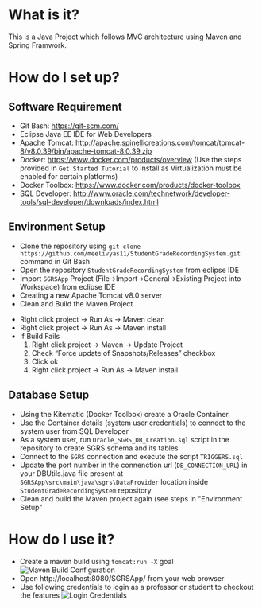 # What is it?
This is a Java Project which follows MVC architecture using Maven and Spring Framwork.

# How do I set up?
## Software Requirement
 - Git Bash: https://git-scm.com/
 - Eclipse Java EE IDE for Web Developers
 - Apache Tomcat: http://apache.spinellicreations.com/tomcat/tomcat-8/v8.0.39/bin/apache-tomcat-8.0.39.zip
 - Docker: https://www.docker.com/products/overview (Use the steps provided in `Get Started Tutorial` to install as Virtualization must be enabled for certain platforms)
 - Docker Toolbox: https://www.docker.com/products/docker-toolbox
 - SQL Developer: http://www.oracle.com/technetwork/developer-tools/sql-developer/downloads/index.html
 
## Environment Setup
 - Clone the repository using  `git clone https://github.com/meelivyas11/StudentGradeRecordingSystem.git` command in Git Bash
 - Open the repository `StudentGradeRecordingSystem` from eclipse IDE
 - Import `SGRSApp` Project (File->Import->General->Existing Project into Workspace) from eclipse IDE
 - Creating a new Apache Tomcat v8.0 server
 - Clean and Build the Maven Project 
  * Right click project -> Run As -> Maven clean
  * Right click project -> Run As -> Maven install
  * If Build Fails
    1. Right click project -> Maven -> Update Project
    2. Check “Force update of Snapshots/Releases” checkbox
    3. Click ok
    4. Right click project -> Run As -> Maven install

## Database Setup
 - Using the Kitematic (Docker Toolbox) create a Oracle Container.
 - Use the Container details (system user credentials) to connect to the system user from SQL Developer
 - As a system user, run `Oracle_SGRS_DB_Creation.sql` script in the repository to create SGRS schema and its tables
 - Connect to the `SGRS` connection and execute the script `TRIGGERS.sql`
 - Update the port number in the connenction url (`DB_CONNECTION_URL`) in your DBUtils.java file present at  `SGRSApp\src\main\java\sgrs\DataProvider` location inside `StudentGradeRecordingSystem` repository
 - Clean and build the Maven project again (see steps in "Environment Setup"

# How do I use it?
 - Create a maven build using `tomcat:run -X` goal
 ![Maven Build Configuration](https://cloud.githubusercontent.com/assets/7827378/21065081/7fbe0da0-be2c-11e6-886a-3c5ab596f66b.PNG "Maven Build Configuration")
 - Open http://localhost:8080/SGRSApp/ from your web browser
 - Use following credentials to login as a professor or student to checkout the features 
 ![Login Credentials](https://cloud.githubusercontent.com/assets/7827378/21064893/7d41d1b6-be2b-11e6-8459-b9f9f247f3fe.PNG "Login Credentials")
